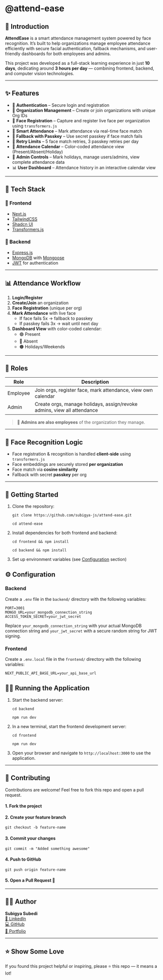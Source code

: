 # @attend-ease

## 👋 Introduction

**AttendEase** is a smart attendance management system powered by face recognition. It’s built to help organizations manage employee attendance efficiently with secure facial authentication, fallback mechanisms, and user-friendly dashboards for both employees and admins.

This project was developed as a full-stack learning experience in just **10 days**, dedicating around **3 hours per day** — combining frontend, backend, and computer vision technologies.

---

## ✨ Features

- 🔐 **Authentication** – Secure login and registration
- 🏢 **Organization Management** – Create or join organizations with unique Org IDs
- 📸 **Face Registration** – Capture and register live face per organization using `transformers.js`
- 🧠 **Smart Attendance** – Mark attendance via real-time face match
- 🔐 **Fallback with Passkey** – Use secret passkey if face match fails
- 🔄 **Retry Limits** – 5 face match retries, 3 passkey retries per day
- 📆 **Attendance Calendar** – Color-coded attendance view (Present/Absent/Holiday)
- 👑 **Admin Controls** – Mark holidays, manage users/admins, view complete attendance data
- 📊 **User Dashboard** – Attendance history in an interactive calendar view

---

## 🧰 Tech Stack

### 🔹 Frontend
- [Next.js](https://nextjs.org/)
- [TailwindCSS](https://tailwindcss.com/)
- [Shadcn UI](https://ui.shadcn.com/)
- [Transformers.js](https://huggingface.co/docs/transformers.js/index)

### 🔸 Backend
- [Express.js](https://expressjs.com/)
- [MongoDB](https://www.mongodb.com/) with [Mongoose](https://mongoosejs.com/)
- [JWT](https://jwt.io/) for authentication


---

## 📊 Attendance Workflow

1. **Login/Register**  
2. **Create/Join** an organization  
3. **Face Registration** (unique per org)  
4. **Mark Attendance** with live face  
   - If face fails 5x → fallback to passkey  
   - If passkey fails 3x → wait until next day  
5. **Dashboard View** with color-coded calendar:
   - 🟢 Present
   - 🔴 Absent
   - 🟠 Holidays/Weekends

---

## 👥 Roles

| Role     | Description                                                              |
|----------|--------------------------------------------------------------------------|
| Employee | Join orgs, register face, mark attendance, view own calendar             |
| Admin    | Create orgs, manage holidays, assign/revoke admins, view all attendance  |

> 🔐 **Admins are also employees** of the organization they manage.

---

## 🧪 Face Recognition Logic

- Face registration & recognition is handled **client-side** using `transformers.js`
- Face embeddings are securely stored **per organization**
- Face match via **cosine similarity**
- Fallback with secret **passkey** per org

---

## 🚀 Getting Started

1. Clone the repository:
   ```
   git clone https://github.com/subigya-js/attend-ease.git
   ```

   ```
   cd attend-ease
   ```

2. Install dependencies for both frontend and backend:
   ```
   cd frontend && npm install
   ```

   ```
   cd backend && npm install
   ```

3. Set up environment variables (see [Configuration](#configuration) section)

## ⚙️ Configuration
### Backend

Create a `.env` file in the `backend/` directory with the following variables:

```
PORT=3001
MONGO_URL=your_mongodb_connection_string
ACCESS_TOKEN_SECRET=your_jwt_secret
```

Replace `your_mongodb_connection_string` with your actual MongoDB connection string and `your_jwt_secret` with a secure random string for JWT signing.

### Frontend

Create a `.env.local` file in the `frontend/` directory with the following variables:

```
NEXT_PUBLIC_API_BASE_URL=your_api_base_url
```

## 🏃‍♂️ Running the Application

1. Start the backend server:
   ```
   cd backend
   ```
   ```
   npm run dev
   ```

2. In a new terminal, start the frontend development server:
   ```
   cd frontend
   ```

   ```
   npm run dev
   ```

3. Open your browser and navigate to `http://localhost:3000` to use the application.
---
## 🙌 Contributing
Contributions are welcome! Feel free to fork this repo and open a pull request.

#### 1. Fork the project
#### 2. Create your feature branch
```
git checkout -b feature-name
```

#### 3. Commit your changes
```
git commit -m "Added something awesome"
```

#### 4. Push to GitHub
```
git push origin feature-name
```

#### 5. Open a Pull Request 🎉
---

## 👨‍💻 Author

**Subigya Subedi**  
[📧 LinkedIn](https://www.linkedin.com/in/subigya-js/)  
[💻 GitHub](https://github.com/subigya-js)  
[💼 Portfolio](https://subigyasubedi.com.np/)

---

## ⭐️ Show Some Love

If you found this project helpful or inspiring, please ⭐️ this repo — it means a lot!




